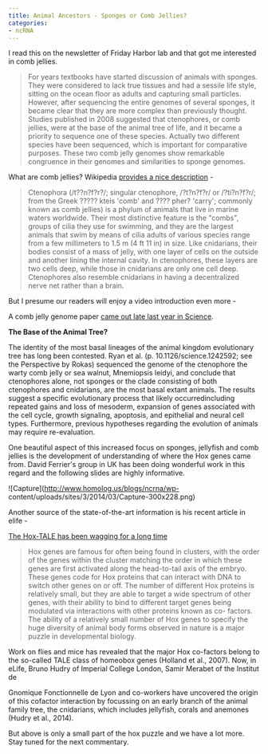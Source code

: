```yaml
---
title: Animal Ancestors - Sponges or Comb Jellies?
categories:
- ncRNA
---
```

I read this on the newsletter of Friday Harbor lab and that got me interested
in comb jellies.
<!--more-->

> For years textbooks have started discussion of animals with sponges. They
were considered to lack true tissues and had a sessile life style, sitting on
the ocean floor as adults and capturing small particles. However, after
sequencing the entire genomes of several sponges, it became clear that they
are more complex than previously thought. Studies published in 2008 suggested
that ctenophores, or comb jellies, were at the base of the animal tree of
life, and it became a priority to sequence one of these species. Actually two
different species have been sequenced, which is important for comparative
purposes. These two comb jelly genomes show remarkable congruence in their
genomes and similarities to sponge genomes.

What are comb jellies? Wikipedia [provides a nice
description](http://en.wikipedia.org/wiki/Ctenophora) \-

> Ctenophora (/t??n?f?r?/; singular ctenophore, /?t?n?f?r/ or /?ti?n?f?r/;
from the Greek ????? kteis 'comb' and ???? pher? 'carry'; commonly known as
comb jellies) is a phylum of animals that live in marine waters worldwide.
Their most distinctive feature is the "combs", groups of cilia they use for
swimming, and they are the largest animals that swim by means of cilia adults
of various species range from a few millimeters to 1.5 m (4 ft 11 in) in size.
Like cnidarians, their bodies consist of a mass of jelly, with one layer of
cells on the outside and another lining the internal cavity. In ctenophores,
these layers are two cells deep, while those in cnidarians are only one cell
deep. Ctenophores also resemble cnidarians in having a decentralized nerve net
rather than a brain.

But I presume our readers will enjoy a video introduction even more -

A comb jelly genome paper [came out late last year in
Science](http://www.sciencemag.org/content/342/6164/1242592.abstract).

>

**The Base of the Animal Tree?**

The identity of the most basal lineages of the animal kingdom evolutionary
tree has long been contested. Ryan et al. (p. 10.1126/science.1242592; see the
Perspective by Rokas) sequenced the genome of the ctenophore the warty comb
jelly or sea walnut, Mnemiopsis leidyi, and conclude that ctenophores alone,
not sponges or the clade consisting of both ctenophores and cnidarians, are
the most basal extant animals. The results suggest a specific evolutionary
process that likely occurredincluding repeated gains and loss of mesoderm,
expansion of genes associated with the cell cycle, growth signaling,
apoptosis, and epithelial and neural cell types. Furthermore, previous
hypotheses regarding the evolution of animals may require re-evaluation.

One beautiful aspect of this increased focus on sponges, jellyfish and comb
jellies is the development of understanding of where the Hox genes came from.
David Ferrier's group in UK has been doing wonderful work in this regard and
the following slides are highly informative.

![Capture](http://www.homolog.us/blogs/ncrna/wp-
content/uploads/sites/3/2014/03/Capture-300x228.png)

Another source of the state-of-the-art information is his recent article in
elife -

[The Hox-TALE has been wagging for a long
time](http://elife.elifesciences.org/content/elife/3/e02515.full.pdf)

> Hox genes are famous for often being found in clusters, with the order of
the genes within the cluster matching the order in which these genes are first
activated along the head-to-tail axis of the embryo. These genes code for Hox
proteins that can interact with DNA to switch other genes on or off. The
number of different Hox proteins is relatively small, but they are able to
target a wide spectrum of other genes, with their ability to bind to different
target genes being modulated via interactions with other proteins known as co-
factors. The ability of a relatively small number of Hox genes to specify the
huge diversity of animal body forms observed in nature is a major puzzle in
developmental biology.

Work on flies and mice has revealed that the major Hox co-factors belong to
the so-called TALE class of homeobox genes (Holland et al., 2007). Now, in
eLife, Bruno Hudry of Imperial College London, Samir Merabet of the Institut
de

Gnomique Fonctionnelle de Lyon and co-workers have uncovered the origin of
this cofactor interaction by focussing on an early branch of the animal family
tree, the cnidarians, which includes jellyfish, corals and anemones (Hudry et
al., 2014).

But above is only a small part of the hox puzzle and we have a lot more. Stay
tuned for the next commentary.

